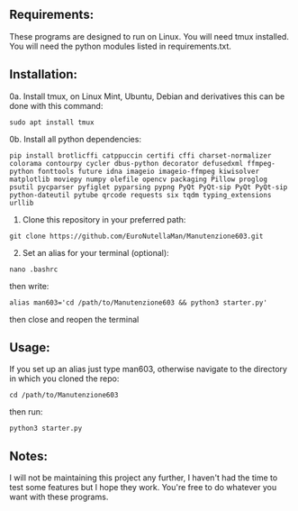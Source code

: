 ## Requirements:

These programs are designed to run on Linux.
You will need tmux installed.
You will need the python modules listed in requirements.txt.

## Installation:

0a. Install tmux, on Linux Mint, Ubuntu, Debian and derivatives this can be done with this command:

```
sudo apt install tmux
```

0b. Install all python dependencies:

```
pip install brotlicffi catppuccin certifi cffi charset-normalizer colorama contourpy cycler dbus-python decorator defusedxml ffmpeg-python fonttools future idna imageio imageio-ffmpeg kiwisolver matplotlib moviepy numpy olefile opencv packaging Pillow proglog psutil pycparser pyfiglet pyparsing pypng PyQt PyQt-sip PyQt PyQt-sip python-dateutil pytube qrcode requests six tqdm typing_extensions urllib
```

1. Clone this repository in your preferred path:

```
git clone https://github.com/EuroNutellaMan/Manutenzione603.git
```

2. Set an alias for your terminal (optional):

```
nano .bashrc
```

then write:

```
alias man603='cd /path/to/Manutenzione603 && python3 starter.py'
```

then close and reopen the terminal

## Usage:

If you set up an alias just type man603, otherwise navigate to the directory in which you cloned the repo:

```
cd /path/to/Manutenzione603
```

then run:

```
python3 starter.py
```

## Notes:

I will not be maintaining this project any further, I haven't had the time to test some features but I hope they work. You're free to do whatever you want with these programs.
